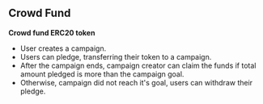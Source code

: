 ## Crowd Fund

**Crowd fund ERC20 token**

- User creates a campaign.
- Users can pledge, transferring their token to a campaign.
- After the campaign ends, campaign creator can claim the funds if total amount pledged is more than the campaign goal.
- Otherwise, campaign did not reach it's goal, users can withdraw their pledge.